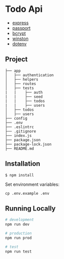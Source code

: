 # Todo Api

* [express](https://www.npmjs.com/package/express)
* [passport](https://www.npmjs.com/package/passport)
* [bcrypt](https://www.npmjs.com/package/bcrypt)
* [winston](https://www.npmjs.com/package/winston)
* [dotenv](https://www.npmjs.com/package/dotenv)

## Project
```
├── app
│   ├── authentication
│   ├── helpers
│   ├── routes
│   ├── tests
|   |    ├── auth
|   |    ├── seed
|   |    ├── todos
|   |    ├── users
│   ├── todos
│   ├── users
├── config
├── .env
├── .eslintrc
├── .gitignore
├── index.js
├── package.json
├── package-lock.json
├── README.md
```

## Installation
```
$ npm install
```
Set environment variables:
```
cp .env.example .env
```
## Running Locally
```sh
# development
npm run dev

# production
npm run prod

# test
npm run test
```
